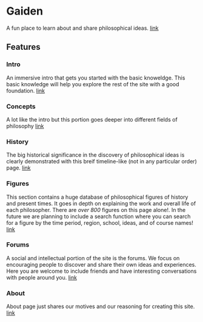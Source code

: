# Gaiden
 
A fun place to learn about and share philosophical ideas.
[link](http://bashiryyy.pythonanywhere.com/)

## Features

### Intro

An immersive intro that gets you started with the basic knoweldge. This basic knowledge will help you explore the rest of the site with a good foundation. 
[link](http://bashiryyy.pythonanywhere.com/intro)


### Concepts

A lot like the intro but this portion goes deeper into different fields of philosophy
[link](http://bashiryyy.pythonanywhere.com/concepts)


### History

The big historical significance in the discovery of philosophical ideas is clearly demonstrated with this breif timeline-like (not in any particular order) page.
[link](http://bashiryyy.pythonanywhere.com/timeline)


### Figures

This section contains a huge database of philosophical figures of history and present times. It goes in depth on explaining the work and overall life of each philosopher. There are *over 800* figures on this page alone!. In the future we are planning to include a search function where you can search for a figure by the time period, region, school, ideas, and of course names!
[link](http://bashiryyy.pythonanywhere.com/figures)


### Forums

A social and intellectual portion of the site is the forums. We focus on encouraging people to discover and share their own ideas and experiences. Here you are welcome to include friends and have interesting conversations with people around you.
[link](http://bashiryyy.pythonanywhere.com/forums)


### About 

About page just shares our motives and our reasoning for creating this site.
[link](http://bashiryyy.pythonanywhere.com/about)


